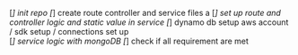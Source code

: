 [*] init repo
[*] create route controller and service files a
[*] set up route and controller logic and static value in service
[*] dynamo db setup aws account / sdk setup / connections set up  
[*] service logic with mongoDB
[*] check if all requirement are met
